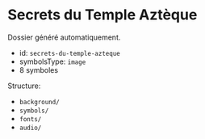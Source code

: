 # Secrets du Temple Aztèque

Dossier généré automatiquement.

- id: `secrets-du-temple-azteque`
- symbolsType: `image`
- 8 symboles

Structure:
- `background/`
- `symbols/`
- `fonts/`
- `audio/`

